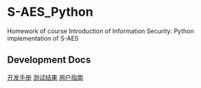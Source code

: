 # S-AES_Python

Homework of course Introduction of Information Security: Python implementation of S-AES



## Development Docs

[开发手册](Docs/开发手册.md)
[测试结果](Docs/用户指南.md)
[用户指南](Docs/用户指南.md)